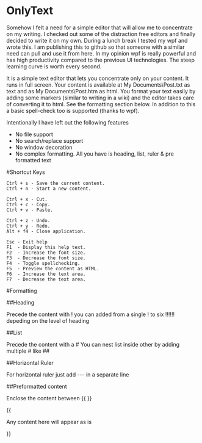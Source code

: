 OnlyText
========

Somehow I felt a need for a simple editor that will allow me to concentrate on my writing. I checked out some of the distraction free editors and finally decided to write it on my own. During a lunch break I tested my wpf and wrote this. I am publishing this to github so that someone with a similar need can pull and use it from here. In my opinion wpf is really powerful and has high productivity compared to the previous UI technologies. The steep learning curve is worth every second.

It is a simple text editor that lets you concentrate only on your content. It runs in full screen. Your content is available at My Documents\Post.txt as text and as My Documents\Post.htm as html. You format your text easily by adding some markers (similar to writing in a wiki) and the editor takes care of converting it to html. See the formatting section below. In addition to this a basic spell-check too is supported (thanks to wpf).

Intentionally I have left out the following features

- No file support
- No search/replace support
- No window decoration
- No complex formatting. All you have is heading, list, ruler & pre formatted text

#Shortcut Keys

    Ctrl + s - Save the current content.
    Ctrl + n - Start a new content.
    
    Ctrl + x - Cut.
    Ctrl + c - Copy.
    Ctrl + v - Paste.
    
    Ctrl + z - Undo.
    Ctrl + y - Redo.
    Alt + f4 - Close application.
     
    Esc - Exit help
    F1  - Display this help text.
    F2  - Increase the font size.
    F3  - Decrease the font size.
    F4  - Toggle spellchecking.
    F5  - Preview the content as HTML.
    F6  - Increase the text area.
    F7  - Decrease the text area.


#Formatting

##Heading

Precede the content with !
you can added from a single ! to six !!!!!! depeding on the level of heading

##List

Precede the content with a #
You can nest list inside other by adding multiple # like ##

##Horizontal Ruler

For horizontal ruler just add --- in a separate line

##Preformatted content

Enclose the content between {{ }} 

{{

Any content here will appear as is

}}


     
     


